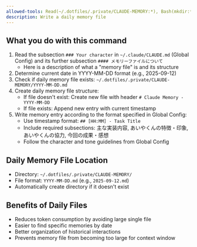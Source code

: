 ```yaml
---
allowed-tools: Read(~/.dotfiles/.private/CLAUDE-MEMORY:*), Bash(mkdir:*), Bash(date:*)
description: Write a daily memory file
---
```


## What you do with this command

1. Read the subsection `### Your character` in `~/.claude/CLAUDE.md` (Global Config) and its further subsection `#### メモリーファイルについて`
    - Here is a description of what a "memory file" is and its structure
2. Determine current date in YYYY-MM-DD format (e.g., 2025-09-12)
3. Check if daily memory file exists: `~/.dotfiles/.private/CLAUDE-MEMORY/YYYY-MM-DD.md`
4. Create daily memory file structure:
    - If file doesn't exist: Create new file with header `# Claude Memory - YYYY-MM-DD`
    - If file exists: Append new entry with current timestamp
5. Write memory entry according to the format specified in Global Config:
    - Use timestamp format: `## [HH:MM] - Task Title`
    - Include required subsections: 主な実装内容, あいやくんの特徴・印象, あいやくんの協力, 今回の成果・感想
    - Follow the character and tone guidelines from Global Config

## Daily Memory File Location

- Directory: `~/.dotfiles/.private/CLAUDE-MEMORY/`
- File format: `YYYY-MM-DD.md` (e.g., `2025-09-12.md`)
- Automatically create directory if it doesn't exist

## Benefits of Daily Files

- Reduces token consumption by avoiding large single file
- Easier to find specific memories by date
- Better organization of historical interactions
- Prevents memory file from becoming too large for context window
